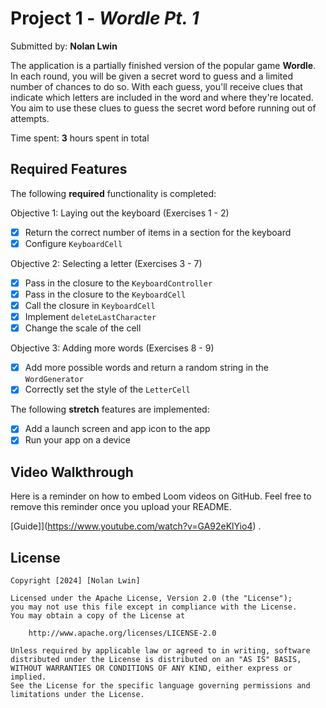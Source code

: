 # Project 1 - *Wordle Pt. 1*

Submitted by: **Nolan Lwin**

The application is a partially finished version of the popular game **Wordle**. In each round, you will be given a secret word to guess and a limited number of chances to do so. With each guess, you'll receive clues that indicate which letters are included in the word and where they're located. You aim to use these clues to guess the secret word before running out of attempts.

Time spent: **3** hours spent in total

## Required Features

The following **required** functionality is completed:

Objective 1: Laying out the keyboard (Exercises 1 - 2)
- [x] Return the correct number of items in a section for the keyboard
- [x] Configure ```KeyboardCell```

Objective 2: Selecting a letter (Exercises 3 - 7)
- [x] Pass in the closure to the ```KeyboardController```
- [x] Pass in the closure to the ```KeyboardCell```
- [x] Call the closure in ```KeyboardCell```
- [x] Implement ```deleteLastCharacter```
- [x] Change the scale of the cell

Objective 3: Adding more words (Exercises 8 - 9)
- [x] Add more possible words and return a random string in the ```WordGenerator```
- [x] Correctly set the style of the ```LetterCell```

The following **stretch** features are implemented:

- [x] Add a launch screen and app icon to the app
- [x] Run your app on a device

## Video Walkthrough

Here is a reminder on how to embed Loom videos on GitHub. Feel free to remove this reminder once you upload your README. 

[Guide]](https://www.youtube.com/watch?v=GA92eKlYio4) .

## License

    Copyright [2024] [Nolan Lwin]

    Licensed under the Apache License, Version 2.0 (the "License");
    you may not use this file except in compliance with the License.
    You may obtain a copy of the License at

        http://www.apache.org/licenses/LICENSE-2.0

    Unless required by applicable law or agreed to in writing, software
    distributed under the License is distributed on an "AS IS" BASIS,
    WITHOUT WARRANTIES OR CONDITIONS OF ANY KIND, either express or implied.
    See the License for the specific language governing permissions and
    limitations under the License.